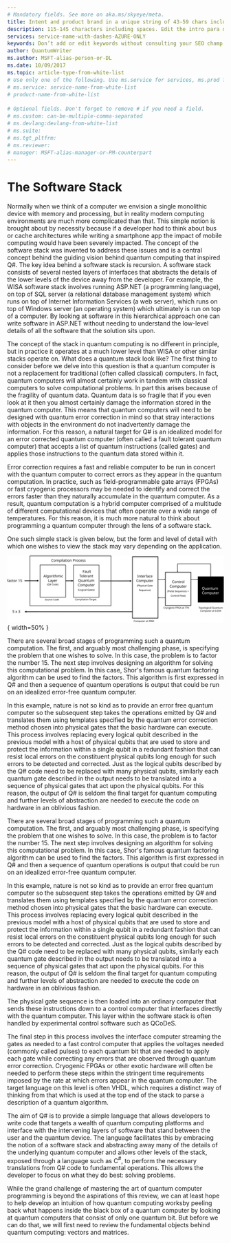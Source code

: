 ```yaml
---
# Mandatory fields. See more on aka.ms/skyeye/meta.
title: Intent and product brand in a unique string of 43-59 chars including spaces | Microsoft Docs 
description: 115-145 characters including spaces. Edit the intro para describing article intent to fit here. This abstract displays in the search result.
services: service-name-with-dashes-AZURE-ONLY 
keywords: Don’t add or edit keywords without consulting your SEO champ.
author: QuantumWriter
ms.author: MSFT-alias-person-or-DL
ms.date: 10/09/2017
ms.topic: article-type-from-white-list
# Use only one of the following. Use ms.service for services, ms.prod for on-prem. Remove the # before the relevant field.
# ms.service: service-name-from-white-list
# product-name-from-white-list

# Optional fields. Don't forget to remove # if you need a field.
# ms.custom: can-be-multiple-comma-separated
# ms.devlang:devlang-from-white-list
# ms.suite: 
# ms.tgt_pltfrm:
# ms.reviewer:
# manager: MSFT-alias-manager-or-PM-counterpart
---
```

# The Software Stack
Normally when we think of a computer we envision a single monolithic device with memory and processing, but in reality modern computing environments are much more complicated than that.  This simple notion is brought about by necessity because if a developer had to think about bus or cache architectures while writing a smartphone app the impact of mobile computing would have been severely impacted.  The concept of the software stack was invented to address these issues and is a central concept behind the guiding vision behind quantum computing that inspired Q#.  The key idea behind a software stack is recursion.  A software stack consists of several nested layers of interfaces that abstracts the details of the lower levels of the device away from the developer.  For example, the WISA software stack involves running ASP.NET (a programming language), on top of SQL server (a relational database management system) which runs on top of Internet Information Services (a web server), which runs on top of Windows server (an operating system) which ultimately is run on top of a computer.  By looking at software in this hierarchical approach one can write software in ASP.NET without needing to understand the low-level details of all the software that the solution sits upon.

The concept of the stack in quantum computing is no different in principle, but in practice it operates at a much lower level than WISA or other similar stacks operate on.  What does a quantum stack  look like?  The first thing to consider before we delve into this question is that a quantum computer is not a replacement for traditional (often called classical) computers.  In fact, quantum computers will almost certainly work in tandem with classical computers to solve computational problems.  In part this arises because of the fragility of quantum data.  Quantum data is so fragile that if you even look at it then you almost certainly damage the information stored in the quantum computer.  This means that quantum computers will need to be designed with quantum error correction in mind so that stray interactions with objects in the environment do not inadvertently damage the information.   For this reason, a natural target for Q# is an idealized model for an error corrected quantum computer (often called a fault tolerant quantum computer) that accepts a list of quantum instructions (called gates) and applies those instructions to the quantum data stored within it.

Error correction requires a fast and reliable computer to be run in concert with the quantum computer to correct errors as they appear in the quantum computation.  In practice,  such as field-programmable gate arrays (FPGAs) or fast cryogenic processors may be needed to identify and correct the errors faster than they naturally accumulate in the quantum computer.  As a result, quantum computation is a hybrid computer comprised of a multitude of different computational devices that often operate over a wide range of temperatures.  For this reason, it is much more natural to think about programming a quantum computer through the lens of a software stack.

One such simple stack is given below, but the form and level of detail with which one wishes to view the stack may vary depending on the application.

![](.\media\stack.svg){ width=50% }

There are several broad stages of programming such a quantum computation.  The first, and arguably most challenging phase, is specifying the problem that one wishes to solve.  In this case, the problem is to factor the number 15.  The next step involves designing an algorithm for solving this computational problem.  In this case, Shor's famous quantum factoring algorithm can be used to find the factors.  This algorithm is first expressed in Q# and then a sequence of quantum operations is output that could be run on an idealized error-free quantum computer.  

In this example, nature is not so kind as to provide an error free quantum computer so the subsequent step takes the operations emitted by Q# and translates them using templates specified by the quantum error correction method chosen into physical gates that the basic hardware can execute.  This process involves replacing every logical qubit described in the previous model with a host of physical qubits that are used to store and protect the information within a single qubit in a redundant fashion that can resist local errors on the constituent physical qubits long enough for such errors to be detected and corrected.  Just as the logical qubits described by the Q# code need to be replaced with many physical qubits, similarly each quantum gate described in the output needs to be translated into a sequence of physical gates that act upon the physical qubits.  For this reason, the output of Q# is seldom the final target for quantum computing and further levels of abstraction are needed to execute the code on hardware in an oblivious fashion.

There are several broad stages of programming such a quantum computation.  The first, and arguably most challenging phase, is specifying the problem that one wishes to solve.  In this case, the problem is to factor the number 15.  The next step involves designing an algorithm for solving this computational problem.  In this case, Shor's famous quantum factoring algorithm can be used to find the factors.  This algorithm is first expressed in Q# and then a sequence of quantum operations is output that could be run on an idealized error-free quantum computer.  

In this example, nature is not so kind as to provide an error free quantum computer so the subsequent step takes the operations emitted by Q# and translates them using templates specified by the quantum error correction method chosen into physical gates that the basic hardware can execute.  This process involves replacing every logical qubit described in the previous model with a host of physical qubits that are used to store and protect the information within a single qubit in a redundant fashion that can resist local errors on the constituent physical qubits long enough for such errors to be detected and corrected.  Just as the logical qubits described by the Q# code need to be replaced with many physical qubits, similarly each quantum gate described in the output needs to be translated into a sequence of physical gates that act upon the physical qubits.  For this reason, the output of Q# is seldom the final target for quantum computing and further levels of abstraction are needed to execute the code on hardware in an oblivious fashion.

The physical gate sequence is then loaded into an ordinary computer that sends these instructions down to a control computer that interfaces directly with the quantum computer.  This layer within the software stack is often handled by experimental control software such as QCoDeS.

The final step in this process involves the interface computer streaming the gates as needed to a fast control computer that applies the voltages needed (commonly called pulses) to each quantum bit that are needed to apply each gate while correcting any errors that are observed through quantum error correction.  Cryogenic FPGAs or other exotic hardware will often be needed to perform these steps within the stringent time requirements imposed by the rate at which errors appear in the quantum computer.  The target language on this level is often VHDL, which requires a distinct way of thinking from that which is used at the top end of the stack to parse a description of a quantum algorithm.

The aim of Q# is to provide a simple language that allows developers to write code that targets a wealth of quantum computing platforms and interface with the intervening layers of software that stand between the user and the quantum device.  The language facilitates this by embracing the notion of a software stack and abstracting away many of the details of the underlying quantum computer and allows other levels of the stack, exposed through a language such as C$^\#$, to perform the necessary translations from Q# code to fundamental operations.  This allows the developer to focus on what they do best: solving problems.   

While the grand challenge of mastering the art of quantum computer programming is beyond the aspirations of this review, we can at least hope to help develop an intuition of how quantum computing worksby peeling back what happens inside the black box of a quantum computer by looking at quantum computers that consist of only one quantum bit.  But before we can do that, we will first need to review the fundamental objects behind quantum computing: vectors and matrices.
